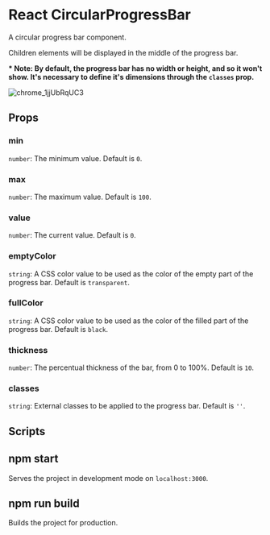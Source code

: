 # React CircularProgressBar

A circular progress bar component.

Children elements will be displayed in the middle of the progress bar.

<strong>* Note: By default, the progress bar has no width or height, and so it won't show. It's necessary to define it's dimensions through the ```classes``` prop.</strong>

![chrome_1jjUbRqUC3](https://github.com/user-attachments/assets/db390088-fc8f-4a30-8e18-6eb0795c282a)


## Props

### min
```number```: The minimum value. Default is ```0```.

### max
```number```: The maximum value. Default is ```100```.

### value
```number```: The current value. Default is ```0```.

### emptyColor
```string```: A CSS color value to be used as the color of the empty part of the progress bar.  Default is ```transparent```.

### fullColor
```string```: A CSS color value to be used as the color of the filled part of the progress bar. Default is ```black```.

### thickness
```number```: The percentual thickness of the bar, from 0 to 100%. Default is ```10```.

### classes
```string```: External classes to be applied to the progress bar. Default is ```''```.


## Scripts

## npm start
Serves the project in development mode on ```localhost:3000```.

## npm run build
Builds the project for production.
